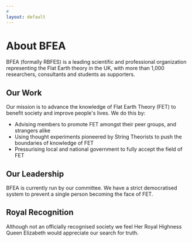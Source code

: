 ```yaml
---
#
layout: default
---
```


# About BFEA
BFEA (formally RBFES) is a leading scientific and professional organization representing the Flat Earth theory in the UK, with more than 1,000 researchers, consultants and students as supporters.

## Our Work

Our mission is to advance the knowledge of Flat Earth Theory (FET) to benefit society and improve people's lives. We do this by:
- Advising members to promote FET amongst their peer groups, and strangers alike
- Using thought experiments pioneered by String Theorists to push the boundaries of knowledge of FET
- Pressurising local and national government to fully accept the field of FET

## Our Leadership

BFEA is currently run by our committee. We have a strict democratised system to prevent a single person becoming the face of FET.

## Royal Recognition

Although not an officially recognised society we feel Her Royal Highness Queen Elizabeth would appreciate our search for truth.

